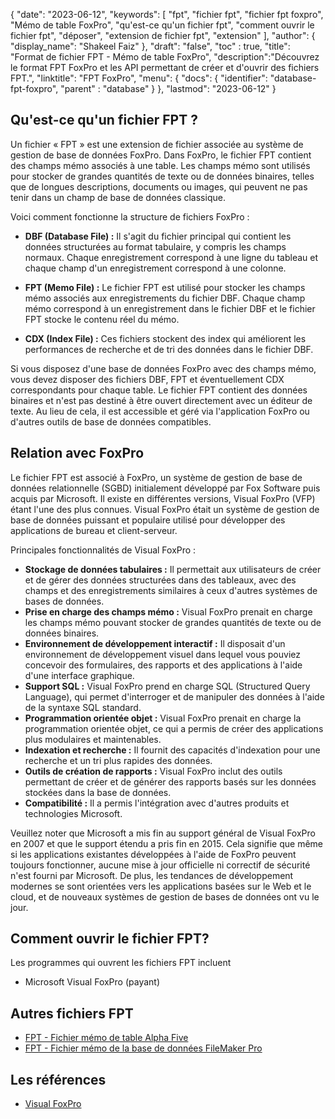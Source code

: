 {
"date": "2023-06-12",
  "keywords": [
"fpt",
"fichier fpt",
"fichier fpt foxpro",
"Mémo de table FoxPro",
"qu'est-ce qu'un fichier fpt",
"comment ouvrir le fichier fpt",
"déposer",
"extension de fichier fpt",
"extension"
],
  "author": {
"display_name": "Shakeel Faiz"
},
"draft": "false",
"toc" : true,
"title": "Format de fichier FPT - Mémo de table FoxPro",
  "description":"Découvrez le format FPT FoxPro et les API permettant de créer et d'ouvrir des fichiers FPT.",
"linktitle": "FPT FoxPro",
  "menu": {
    "docs": {
      "identifier": "database-fpt-foxpro",
"parent" : "database"
}
},
"lastmod": "2023-06-12"
}

## Qu'est-ce qu'un fichier FPT ?

Un fichier « FPT » est une extension de fichier associée au système de gestion de base de données FoxPro. Dans FoxPro, le fichier FPT contient des champs mémo associés à une table. Les champs mémo sont utilisés pour stocker de grandes quantités de texte ou de données binaires, telles que de longues descriptions, documents ou images, qui peuvent ne pas tenir dans un champ de base de données classique.

Voici comment fonctionne la structure de fichiers FoxPro :

- **DBF (Database File) :** Il s'agit du fichier principal qui contient les données structurées au format tabulaire, y compris les champs normaux. Chaque enregistrement correspond à une ligne du tableau et chaque champ d'un enregistrement correspond à une colonne.

- **FPT (Memo File) :** Le fichier FPT est utilisé pour stocker les champs mémo associés aux enregistrements du fichier DBF. Chaque champ mémo correspond à un enregistrement dans le fichier DBF et le fichier FPT stocke le contenu réel du mémo.

- **CDX (Index File) :** Ces fichiers stockent des index qui améliorent les performances de recherche et de tri des données dans le fichier DBF.

Si vous disposez d'une base de données FoxPro avec des champs mémo, vous devez disposer des fichiers DBF, FPT et éventuellement CDX correspondants pour chaque table. Le fichier FPT contient des données binaires et n'est pas destiné à être ouvert directement avec un éditeur de texte. Au lieu de cela, il est accessible et géré via l'application FoxPro ou d'autres outils de base de données compatibles.

## Relation avec FoxPro

Le fichier FPT est associé à FoxPro, un système de gestion de base de données relationnelle (SGBD) initialement développé par Fox Software puis acquis par Microsoft. Il existe en différentes versions, Visual FoxPro (VFP) étant l'une des plus connues. Visual FoxPro était un système de gestion de base de données puissant et populaire utilisé pour développer des applications de bureau et client-serveur.

Principales fonctionnalités de Visual FoxPro :

- **Stockage de données tabulaires :** Il permettait aux utilisateurs de créer et de gérer des données structurées dans des tableaux, avec des champs et des enregistrements similaires à ceux d'autres systèmes de bases de données.
- **Prise en charge des champs mémo :** Visual FoxPro prenait en charge les champs mémo pouvant stocker de grandes quantités de texte ou de données binaires.
- **Environnement de développement interactif :** Il disposait d'un environnement de développement visuel dans lequel vous pouviez concevoir des formulaires, des rapports et des applications à l'aide d'une interface graphique.
- **Support SQL :** Visual FoxPro prend en charge SQL (Structured Query Language), qui permet d'interroger et de manipuler des données à l'aide de la syntaxe SQL standard.
- **Programmation orientée objet :** Visual FoxPro prenait en charge la programmation orientée objet, ce qui a permis de créer des applications plus modulaires et maintenables.
- **Indexation et recherche :** Il fournit des capacités d'indexation pour une recherche et un tri plus rapides des données.
- **Outils de création de rapports :** Visual FoxPro inclut des outils permettant de créer et de générer des rapports basés sur les données stockées dans la base de données.
- **Compatibilité :** Il a permis l'intégration avec d'autres produits et technologies Microsoft.

Veuillez noter que Microsoft a mis fin au support général de Visual FoxPro en 2007 et que le support étendu a pris fin en 2015. Cela signifie que même si les applications existantes développées à l'aide de FoxPro peuvent toujours fonctionner, aucune mise à jour officielle ni correctif de sécurité n'est fourni par Microsoft. De plus, les tendances de développement modernes se sont orientées vers les applications basées sur le Web et le cloud, et de nouveaux systèmes de gestion de bases de données ont vu le jour.

## Comment ouvrir le fichier FPT?

Les programmes qui ouvrent les fichiers FPT incluent

- Microsoft Visual FoxPro (payant)

## Autres fichiers FPT

- [FPT - Fichier mémo de table Alpha Five](/fr/database/fpt-alphafive/)
- [FPT - Fichier mémo de la base de données FileMaker Pro](/fr/database/fpt/)

## Les références
* [Visual FoxPro](https://en.wikipedia.org/wiki/Visual_FoxPro)

